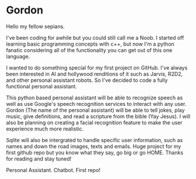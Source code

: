 # Gordon

Hello my fellow sepians.

I've been coding for awhile but you could still call me a Noob.
I started off learning basic programming concepts with c++, but 
now I'm a python fanatic considering all of the functionality 
you can get out of this one language.

I wanted to do something special for my first project on GitHub. I've
always been interested in AI and hollywood renditions of it such as 
Jarvis, R2D2, and other personal assistant robots. So I've decided 
to code a fully functional personal assistant.

This python based personal assistant will be able to recognize speech as well
as use Google's speech recognition services to interact with any user.
Gordon (The name of the personal assistant) will be able to tell jokes, play music,
give definitions, and read a scripture from the bible (Yay Jesus).
I will also be planning on creating a facial recognition feature to make 
the user experience much more realistic.

Sqlite will also be intergrated to handle specific user information, such as names
and down the road images, texts and emails. Huge project for my first github repo
but you know what they say, go big or go HOME. Thanks for reading and stay tuned!

Personal Assistant. Chatbot. First repo!

